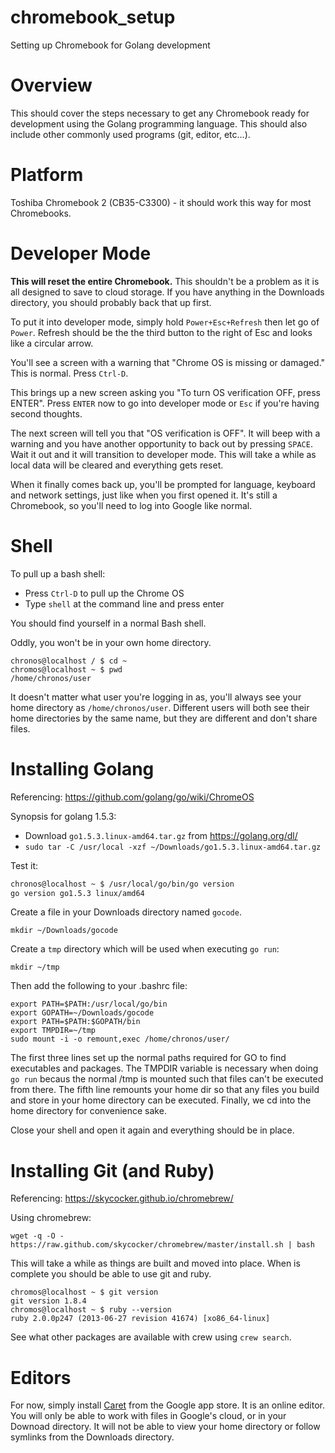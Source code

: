 # chromebook_setup
Setting up Chromebook for Golang development

# Overview
This should cover the steps necessary to get any Chromebook ready for development using the Golang programming language.  This should also include other commonly used programs (git, editor, etc...).

# Platform
Toshiba Chromebook 2 (CB35-C3300) - it should work this way for most Chromebooks.

# Developer Mode
**This will reset the entire Chromebook.**  This shouldn't be a problem as it is all designed to save to cloud storage.  If you have anything in the Downloads directory, you should probably back that up first.

To put it into developer mode, simply hold `Power+Esc+Refresh` then let go of `Power`.  Refresh should be the the third button to the right of Esc and looks like a circular arrow.

You'll see a screen with a warning that "Chrome OS is missing or damaged."  This is normal.  Press `Ctrl-D`.

This brings up a new screen asking you "To turn OS verification OFF, press ENTER".  Press `ENTER` now to go into developer mode or `Esc` if you're having second thoughts.

The next screen will tell you that "OS verification is OFF".  It will beep with a warning and you have another opportunity to back out by pressing `SPACE`.  Wait it out and it will transition to developer mode.  This will take a while as local data will be cleared and everything gets reset.

When it finally comes back up, you'll be prompted for language, keyboard and network settings, just like when you first opened it.  It's still a Chromebook, so you'll need to log into Google like normal.

# Shell
To pull up a bash shell:
* Press `Ctrl-D` to pull up the Chrome OS
* Type `shell` at the command line and press enter

You should find yourself in a normal Bash shell.  

Oddly, you won't be in your own home directory.

```
chronos@localhost / $ cd ~
chromos@localhost ~ $ pwd
/home/chronos/user
```
It doesn't matter what user you're logging in as, you'll always see your home directory as `/home/chronos/user`.  Different users will both see their home directories by the same name, but they are different and don't share files.

# Installing Golang
Referencing: https://github.com/golang/go/wiki/ChromeOS

Synopsis for golang 1.5.3:
* Download `go1.5.3.linux-amd64.tar.gz` from https://golang.org/dl/
* ```sudo tar -C /usr/local -xzf ~/Downloads/go1.5.3.linux-amd64.tar.gz```

Test it:
```bash
chronos@localhost ~ $ /usr/local/go/bin/go version
go version go1.5.3 linux/amd64
```

Create a file in your Downloads directory named `gocode`.
```
mkdir ~/Downloads/gocode
```

Create a `tmp` directory which will be used when executing `go run`:
```
mkdir ~/tmp
```

Then add the following to your .bashrc file:
```
export PATH=$PATH:/usr/local/go/bin
export GOPATH=~/Downloads/gocode
export PATH=$PATH:$GOPATH/bin
export TMPDIR=~/tmp
sudo mount -i -o remount,exec /home/chronos/user/
```
The first three lines set up the normal paths required for GO to find executables and packages.  The TMPDIR variable is necessary when doing `go run` becaus the normal /tmp is mounted such that files can't be executed from there.  The fifth line remounts your home dir so that any files you build and store in your home directory can be executed.  Finally, we cd into the home directory for convenience sake.

Close your shell and open it again and everything should be in place.

# Installing Git (and Ruby)
Referencing: https://skycocker.github.io/chromebrew/

Using chromebrew:
```
wget -q -O - https://raw.github.com/skycocker/chromebrew/master/install.sh | bash
```
This will take a while as things are built and moved into place.  When is complete you should be able to use git and ruby.
```
chromos@localhost ~ $ git version
git version 1.8.4
chromos@localhost ~ $ ruby --version
ruby 2.0.0p247 (2013-06-27 revision 41674) [xo86_64-linux]
```

See what other packages are available with crew using `crew search`.

# Editors

For now, simply install [Caret](https://chrome.google.com/webstore/detail/caret/fljalecfjciodhpcledpamjachpmelml?hl=en) from the Google app store.  It is an online editor.  You will only be able to work with files in Google's cloud, or in your Downoad directory.  It will not be able to view your home directory or follow symlinks from the Downloads directory.
